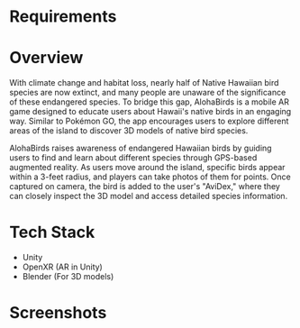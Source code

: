 # Requirements

# Overview
With climate change and habitat loss, nearly half of Native Hawaiian bird species are now extinct, and many people are unaware of the significance of these endangered species. To bridge this gap, AlohaBirds is a mobile AR game designed to educate users about Hawaii's native birds in an engaging way. Similar to Pokémon GO, the app encourages users to explore different areas of the island to discover 3D models of native bird species.

AlohaBirds raises awareness of endangered Hawaiian birds by guiding users to find and learn about different species through GPS-based augmented reality. As users move around the island, specific birds appear within a 3-feet radius, and players can take photos of them for points. Once captured on camera, the bird is added to the user's "AviDex," where they can closely inspect the 3D model and access detailed species information.

# Tech Stack
- Unity
- OpenXR (AR in Unity)
- Blender (For 3D models)

# Screenshots


  
